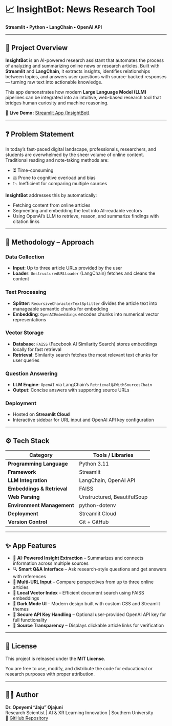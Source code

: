 # 📈 InsightBot: News Research Tool  
**Streamlit • Python • LangChain • OpenAI API**  

---

## 📌 Project Overview  
**InsightBot** is an AI-powered research assistant that automates the process of analyzing and summarizing online news or research articles. Built with **Streamlit** and **LangChain**, it extracts insights, identifies relationships between topics, and answers user questions with source-backed responses — turning raw text into actionable knowledge.  

This app demonstrates how modern **Large Language Model (LLM)** pipelines can be integrated into an intuitive, web-based research tool that bridges human curiosity and machine reasoning.  

🔗 **Live Demo:** [Streamlit App (InsightBot)](https://insightbotnewsresearch.streamlit.app/)  

---

## ❓ Problem Statement  
In today’s fast-paced digital landscape, professionals, researchers, and students are overwhelmed by the sheer volume of online content. Traditional reading and note-taking methods are:  

- ⏳ Time-consuming  
- ⚖️ Prone to cognitive overload and bias  
- 📉 Inefficient for comparing multiple sources  

**InsightBot** addresses this by automatically:  
- Fetching content from online articles  
- Segmenting and embedding the text into AI-readable vectors  
- Using OpenAI’s LLM to retrieve, reason, and summarize findings with citation links  

---

## 🔬 Methodology – Approach  

### Data Collection  
- **Input**: Up to three article URLs provided by the user  
- **Loader**: `UnstructuredURLLoader` (LangChain) fetches and cleans the content  

### Text Processing  
- **Splitter**: `RecursiveCharacterTextSplitter` divides the article text into manageable semantic chunks for embedding  
- **Embedding**: `OpenAIEmbeddings` encodes chunks into numerical vector representations  

### Vector Storage  
- **Database**: `FAISS` (Facebook AI Similarity Search) stores embeddings locally for fast retrieval  
- **Retrieval**: Similarity search fetches the most relevant text chunks for user queries  

### Question Answering  
- **LLM Engine**: `OpenAI` via LangChain’s `RetrievalQAWithSourcesChain`  
- **Output**: Concise answers with supporting source URLs  

### Deployment  
- Hosted on **Streamlit Cloud**  
- Interactive sidebar for URL input and OpenAI API key configuration  

---

## ⚙️ Tech Stack  

| Category | Tools / Libraries |
|-----------|------------------|
| **Programming Language** | Python 3.11 |
| **Framework** | Streamlit |
| **LLM Integration** | LangChain, OpenAI API |
| **Embeddings & Retrieval** | FAISS |
| **Web Parsing** | Unstructured, BeautifulSoup |
| **Environment Management** | python-dotenv |
| **Deployment** | Streamlit Cloud |
| **Version Control** | Git + GitHub |

---

## ✨ App Features  

- 🧠 **AI-Powered Insight Extraction** – Summarizes and connects information across multiple sources  
- 🔍 **Smart Q&A Interface** – Ask research-style questions and get answers with references  
- 📎 **Multi-URL Input** – Compare perspectives from up to three online articles  
- 💾 **Local Vector Index** – Efficient document search using FAISS embeddings  
- 🎨 **Dark Mode UI** – Modern design built with custom CSS and Streamlit themes  
- 🔐 **Secure API Key Handling** – Optional user-provided OpenAI API key for full functionality  
- 📘 **Source Transparency** – Displays clickable article links for verification  

---

## 📜 License  
This project is released under the **MIT License**.  

You are free to use, modify, and distribute the code for educational or research purposes with proper attribution.  

---

## 👨‍💻 Author  
**Dr. Opeyemi “Jaju” Ojajuni**  
Research Scientist | AI & XR Learning Innovation | Southern University  
🔗 [GitHub Repository](https://github.com/jajupeter/insightBot)  
